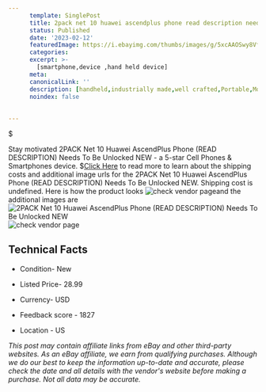 ```yaml
---
      template: SinglePost
      title: 2pack net 10 huawei ascendplus phone read description needs to be unlocked new
      status: Published
      date: '2023-02-12'
      featuredImage: https://i.ebayimg.com/thumbs/images/g/5xcAAOSwy8VfwD7V/s-l225.jpg
      categories: 
      excerpt: >-
        [smartphone,device ,hand held device]
      meta:
      canonicalLink: ''
      description: [handheld,industrially made,well crafted,Portable,Mobile,Compact,Convenient,Lightweight,Maneuverable,Man-portable,Miniature,Carriable,Hand-held,Light,Holdable,Transportable,Mobile device,Pocket-sized,On-the-go,Wireless,Cordless,Compact size,Convenient size, smartphone,device ,hand held device]
      noindex: false
      
        
---
```

$

Stay motivated 2PACK Net 10 Huawei AscendPlus Phone (READ DESCRIPTION) Needs To Be Unlocked NEW - a 5-star Cell Phones & Smartphones device.
$[Click Here](https://www.ebay.com/itm/114400517356?hash=item1aa2cd5cec%3Ag%3A5xcAAOSwy8VfwD7V&mkevt=1&mkcid=1&mkrid=711-53200-19255-0&campid=%253CePNCampaignId%253E&customid=%253CreferenceId%253E&toolid=10049) to read more to learn about the shipping costs and additional image urls for the 2PACK Net 10 Huawei AscendPlus Phone (READ DESCRIPTION) Needs To Be Unlocked NEW. Shipping cost is undefined. Here is how the product looks ![check vendor page](https://i.ebayimg.com/thumbs/images/g/5xcAAOSwy8VfwD7V/s-l225.jpg)and the additional images are![2PACK Net 10 Huawei AscendPlus Phone (READ DESCRIPTION) Needs To Be Unlocked NEW](https://i.ebayimg.com/images/g/5xcAAOSwy8VfwD7V/s-l1600.jpg)![check vendor page](https://origin-galleryplus.ebayimg.com/ws/web/114400517356_2_0_1/225x225.jpg,https://origin-galleryplus.ebayimg.com/ws/web/114400517356_3_0_1/225x225.jpg)



 ## Technical Facts 



     
      

 - Condition- New 


      

 - Listed Price- 28.99 


      

 - Currency- USD 


      

 - Feedback score - 1827 


      

 - Location - US 


      
      

 *_This post may contain affiliate links from eBay and other third-party websites. As an eBay affiliate, we earn from qualifying purchases. Although we do our best to keep the information up-to-date and accurate, please check the date and all details with the vendor's website before making a purchase. Not all data may be accurate._*






